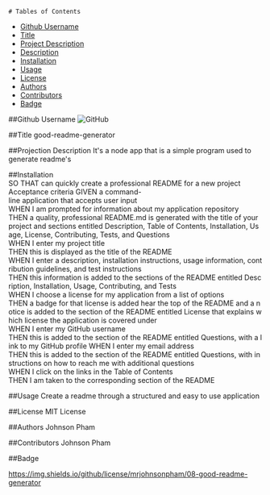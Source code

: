  
    # Tables of Contents
* [Github Username](#github-username)
* [Title](#title)
* [Project Description](#project-description)
* [Description](#description)
* [Installation](#installation)
* [Usage](#usage)
* [License](#license)
* [Authors](#authors)
* [Contributors](#contributors)
* [Badge](#badge)

##Github Username
![GitHub](https://img.shields.io/github/license/mrjohnsonpham/undefined)

##Title
good-readme-generator

##Projection Description
It's a node app  that is a simple program used to generate readme's 

##Installation
SO THAT can quickly create a professional README for a new project Acceptance criteria GIVEN a command-line application that accepts user input WHEN I am prompted for information about my application repository THEN a quality, professional README.md is generated with the title of your project and sections entitled Description, Table of Contents, Installation, Usage, License, Contributing, Tests, and Questions WHEN I enter my project title THEN this is displayed as the title of the README WHEN I enter a description, installation instructions, usage information, contribution guidelines, and test instructions THEN this information is added to the sections of the README entitled Description, Installation, Usage, Contributing, and Tests WHEN I choose a license for my application from a list of options THEN a badge for that license is added hear the top of the README and a notice is added to the section of the README entitled License that explains which license the application is covered under WHEN I enter my GitHub username THEN this is added to the section of the README entitled Questions, with a link to my GitHub profile WHEN I enter my email address THEN this is added to the section of the README entitled Questions, with instructions on how to reach me with additional questions WHEN I click on the links in the Table of Contents THEN I am taken to the corresponding section of the README

##Usage
Create a readme through a structured and easy to use application

##License
MIT License

##Authors
Johnson Pham

##Contributors
Johnson Pham

##Badge

https://img.shields.io/github/license/mrjohnsonpham/08-good-readme-generator
